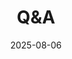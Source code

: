 ---
title: Q&A
date: 2025-08-06 
categories:
  - 新生
tags:
  - 新生
permalink: /pages/QuestionAndAnswer
---